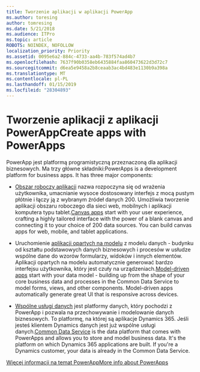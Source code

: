 ```yaml
---
title: Tworzenie aplikacji w aplikacji PowerApp
ms.author: toresing
author: tomresing
ms.date: 5/21/2018
ms.audience: ITPro
ms.topic: article
ROBOTS: NOINDEX, NOFOLLOW
localization_priority: Priority
ms.assetid: 0095e6a2-884c-4733-aa4b-783f574ad4b7
ms.openlocfilehash: 7637f90b0358eb6435884faa860473622d3d72c7
ms.sourcegitcommit: d6ea5e9458a2b8ceaab3ac4bd483e1130b9a398a
ms.translationtype: MT
ms.contentlocale: pl-PL
ms.lasthandoff: 01/15/2019
ms.locfileid: "28304893"
---
```

# <a name="create-apps-with-powerapps"></a><span data-ttu-id="b28e7-102">Tworzenie aplikacji z aplikacji PowerApp</span><span class="sxs-lookup"><span data-stu-id="b28e7-102">Create apps with PowerApps</span></span>

<span data-ttu-id="b28e7-p101">PowerApp jest platformą programistyczną przeznaczoną dla aplikacji biznesowych. Ma trzy główne składniki:</span><span class="sxs-lookup"><span data-stu-id="b28e7-p101">PowerApps is a development platform for business apps. It has three major components:</span></span> 
  
- <span data-ttu-id="b28e7-p102">[Obszar roboczy aplikacji](https://go.microsoft.com/fwlink/?linkid=874495) nazwa rozpoczyna się od wrażenia użytkownika, umacnianie wysoce dostosowany interfejs z mocą pustym płótnie i łączy ją z wybranym źródeł danych 200. Umożliwia tworzenie aplikacji obszaru roboczego dla sieci web, mobilnych i aplikacji komputera typu tablet.</span><span class="sxs-lookup"><span data-stu-id="b28e7-p102">[Canvas apps](https://go.microsoft.com/fwlink/?linkid=874495) start with your user experience, crafting a highly tailored interface with the power of a blank canvas and connecting it to your choice of 200 data sources. You can build canvas apps for web, mobile, and tablet applications.</span></span> 
    
- <span data-ttu-id="b28e7-p103">Uruchomienie [aplikacji opartych na modelu](https://go.microsoft.com/fwlink/?linkid=874496) z modelu danych - budynku od kształtu podstawowych danych biznesowych i procesów w usłudze wspólne dane do wzorów formularzy, widoków i innych elementów. Aplikacji opartych na modelu automatycznie generować bardzo interfejsu użytkownika, który jest czuły na urządzeniach.</span><span class="sxs-lookup"><span data-stu-id="b28e7-p103">[Model-driven apps](https://go.microsoft.com/fwlink/?linkid=874496) start with your data model - building up from the shape of your core business data and processes in the Common Data Service to model forms, views, and other components. Model-driven apps automatically generate great UI that is responsive across devices.</span></span> 
    
- <span data-ttu-id="b28e7-p104">[Wspólne usługi danych](https://go.microsoft.com/fwlink/?linkid=874497) jest platformy danych, który pochodzi z PowerApp i pozwala na przechowywanie i modelowanie danych biznesowych. To platformę, na której są aplikacje Dynamics 365. Jeśli jesteś klientem Dynamics danych jest już wspólne usługi danych.</span><span class="sxs-lookup"><span data-stu-id="b28e7-p104">[Common Data Service](https://go.microsoft.com/fwlink/?linkid=874497) is the data platform that comes with PowerApps and allows you to store and model business data. It's the platform on which Dynamics 365 applications are built. If you're a Dynamics customer, your data is already in the Common Data Service.</span></span> 
    
[<span data-ttu-id="b28e7-112">Więcej informacji na temat PowerApp</span><span class="sxs-lookup"><span data-stu-id="b28e7-112">More info about PowerApps</span></span>](https://go.microsoft.com/fwlink/?linkid=874498)
  

